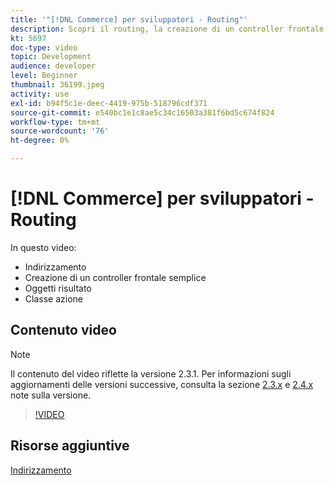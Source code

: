 ```yaml
---
title: '"[!DNL Commerce] per sviluppatori - Routing"'
description: Scopri il routing, la creazione di un controller frontale semplice, oggetti risultato, classe azione.
kt: 5697
doc-type: video
topic: Development
audience: developer
level: Beginner
thumbnail: 36199.jpeg
activity: use
exl-id: b94f5c1e-deec-4419-975b-518796cdf371
source-git-commit: e540bc1e1c8ae5c34c16503a381f6bd5c674f824
workflow-type: tm+mt
source-wordcount: '76'
ht-degree: 0%

---
```


# [!DNL Commerce] per sviluppatori - Routing

In questo video:

- Indirizzamento
- Creazione di un controller frontale semplice
- Oggetti risultato
- Classe azione

## Contenuto video

>[!NOTE]
>
>Il contenuto del video riflette la versione 2.3.1. Per informazioni sugli aggiornamenti delle versioni successive, consulta la sezione [ 2.3.x](https://devdocs.magento.com/guides/v2.3/release-notes/bk-release-notes.html) e [2.4.x](https://devdocs.magento.com/guides/v2.4/release-notes/bk-release-notes.html) note sulla versione.

>[!VIDEO](https://video.tv.adobe.com/v/36199?quality=12&learn=on)

## Risorse aggiuntive

[Indirizzamento](https://devdocs.magento.com/guides/v2.4/extension-dev-guide/routing.html)
